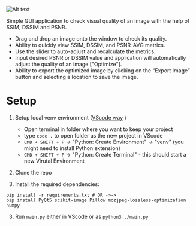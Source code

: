 
![Alt text](demo/ssim-score-gui-demo.gif)

Simple GUI application to check visual quality of an image with the help of SSIM, DSSIM and PSNR. 

- Drag and drop an image onto the window to check its quality. 
- Ability to quickly view SSIM, DSSIM, and PSNR-AVG metrics.
- Use the slider to auto-adjust and recalculate the metrics.
- Input desired PSNR or DSSIM value and application will automatically adjust the quality of an image ["Optimize"].
- Ability to export the optimized image by clicking on the “Export Image” button and selecting a location to save the image.

# Setup

1. Setup local venv environment ([VScode way](https://code.visualstudio.com/docs/python/environments)
)
    - Open terminal in folder where you want to keep your project
    - type `code .` to open folder as the new project in VScode
    - `CMD + SHIFT + P` -> "Python: Create Environment" -> "venv" (you might need to install Python extension)
    - `CMD + SHIFT + P` -> "Python: Create Terminal" - this should start a new Virutal Environment

2. Clone the repo
3. Install the required dependencies:

```shell
pip install -r requirements.txt # OR ->-> 
pip install PyQt5 scikit-image Pillow mozjpeg-lossless-optimization numpy
```

3. Run `main.py` either in VScode or as `python3 ./main.py`


